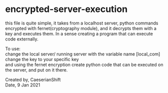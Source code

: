 # encrypted-server-execution
this file is quite simple, it takes from a localhost server, python commands encrypted with fernet(cryptography module), and it decrypts them with a key and executes them. In a sense creating a program that can execute code externally.

To use:     
change the local server/ running server with the variable name [local_com]  
change the key to your specific key   
and using the fernet encryption create python code that can be executed on the server, and put on it there.    

Created by, CaeserianShift    
Date, 9 Jan 2021    
